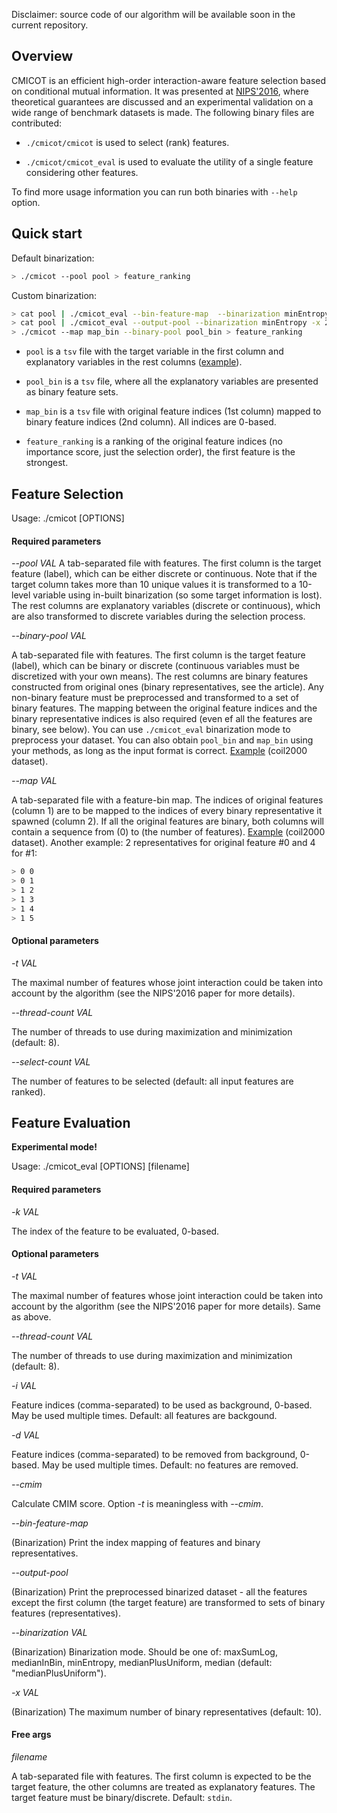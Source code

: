 Disclaimer: source code of our algorithm will be available soon in the current repository.

## Overview

CMICOT is an efficient high-order interaction-aware feature selection based on conditional mutual information.
It was presented at [NIPS'2016](http://papers.nips.cc/paper/6584-efficient-high-order-interaction-aware-feature-selection-based-on-conditional-mutual-information), where theoretical guarantees are discussed and an experimental validation on a wide range of benchmark datasets is made. The following binary files are contributed:

* `./cmicot/cmicot` is used to select (rank) features.

* `./cmicot/cmicot_eval` is used to evaluate the utility of a single feature considering other features.

To find more usage information you can run both binaries with `--help` option.


## Quick start

Default binarization:
```bash
> ./cmicot --pool pool > feature_ranking
```

Custom binarization:
```bash
> cat pool | ./cmicot_eval --bin-feature-map  --binarization minEntropy -x 20 > map_bin
> cat pool | ./cmicot_eval --output-pool --binarization minEntropy -x 20 > pool_bin
> ./cmicot --map map_bin --binary-pool pool_bin > feature_ranking
```
* `pool` is a `tsv` file with the target variable in the first column and explanatory variables in the rest columns ([example](https://yadi.sk/d/vbTVJ2NT3ExTyu)).

* `pool_bin` is a `tsv` file, where all the explanatory variables are presented as binary feature sets.

* `map_bin` is a `tsv` file with original feature indices (1st column) mapped to binary feature indices (2nd column). All indices are 0-based.

* `feature_ranking` is a ranking of the original feature indices (no importance score, just the selection order), the first feature is the strongest.


## Feature Selection

Usage: ./cmicot [OPTIONS]

#### Required parameters

*--pool VAL*
A tab-separated file with features. The first column is the target feature (label), which can be either discrete or continuous. Note that if the target column takes more than 10 unique values it is transformed to a 10-level variable using in-built binarization (so some target information is lost). The rest columns are explanatory variables (discrete or continuous), which are also transformed to discrete variables during the selection process.

*--binary-pool VAL*

A tab-separated file with features. The first column is the target feature (label), which can be binary or discrete (continuous variables must be discretized with your own means). The rest columns are binary features constructed from original ones (binary representatives, see the article).
Any non-binary feature must be preprocessed and transformed to a set of binary features. The mapping between the original feature indices and the binary representative indices is also required (even ef all the features are binary, see below).
You can use `./cmicot_eval` binarization mode to preprocess your dataset. You can also obtain `pool_bin` and `map_bin` using your methods, as long as the input format is correct. [Example](https://yadi.sk/d/4RAMii7B3ErJxS) (coil2000 dataset).

*--map VAL*

A tab-separated file with a feature-bin map. The indices of original features (column 1) are to be mapped to the indices of every binary representative it spawned (column 2). If all the original features are binary, both columns will contain a sequence from (0) to (the number of features). [Example](https://yadi.sk/d/FcDmdF403ErJxE) (coil2000 dataset). Another example: 2 representatives for original feature #0 and 4 for #1:
```bash
> 0 0
> 0 1
> 1 2
> 1 3
> 1 4
> 1 5
```

#### Optional parameters

 *-t VAL*
 
The maximal number of features whose joint interaction could be taken into account by the algorithm (see the NIPS'2016 paper for more details).

*--thread-count VAL*

The number of threads to use during maximization and minimization (default: 8).

*--select-count VAL*

The number of features to be selected (default: all input features are ranked).


## Feature Evaluation

**Experimental mode!**

Usage: ./cmicot_eval [OPTIONS] [filename]

#### Required parameters

*-k VAL*

The index of the feature to be evaluated, 0-based.

#### Optional parameters

*-t VAL*

The maximal number of features whose joint interaction could be taken into account by the algorithm (see the NIPS'2016 paper for more details). Same as above.

*--thread-count VAL*

The number of threads to use during maximization and minimization (default: 8).

*-i VAL*

Feature indices (comma-separated) to be used as background, 0-based. May be used multiple times. Default: all features are backgound.

*-d VAL*

Feature indices (comma-separated) to be removed from background, 0-based. May be used multiple times. Default: no features are removed.

*--cmim*

Calculate CMIM score. Option *-t* is meaningless with *--cmim*.

*--bin-feature-map*

(Binarization) Print the index mapping of features and binary representatives.

*--output-pool*

(Binarization) Print the preprocessed binarized dataset - all the features except the first column (the target feature) are transformed to sets of binary features (representatives).

*--binarization VAL*

(Binarization) Binarization mode. Should be one of: maxSumLog, medianInBin, minEntropy, medianPlusUniform, median (default: "medianPlusUniform").

*-x VAL*

(Binarization) The maximum number of binary representatives (default: 10).


#### Free args

*filename*

A tab-separated file with features. The first column is expected to be the target feature, the other columns are treated as explanatory features. The target feature must be binary/discrete. Default: `stdin`.
